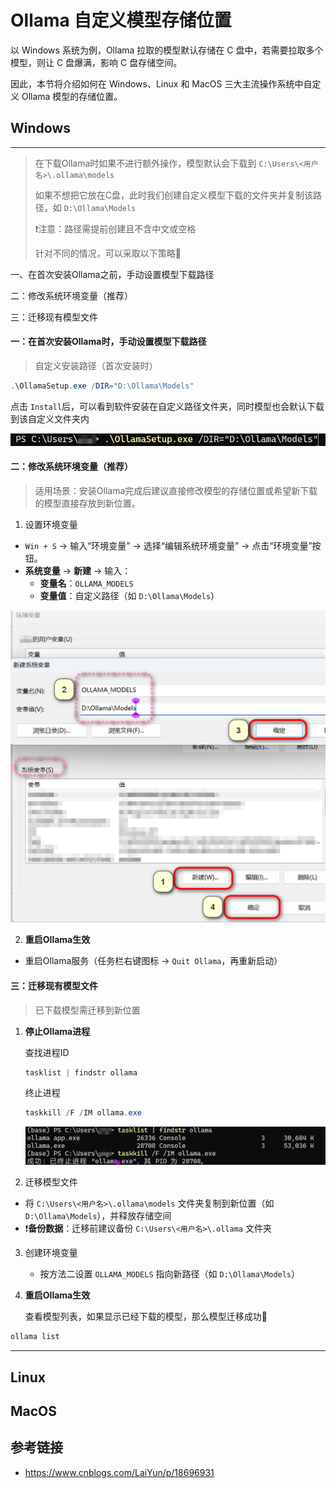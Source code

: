 # Ollama 自定义模型存储位置

以 Windows 系统为例，Ollama 拉取的模型默认存储在 C 盘中，若需要拉取多个模型，则让 C 盘爆满，影响 C 盘存储空间。

因此，本节将介绍如何在 Windows、Linux 和 MacOS 三大主流操作系统中自定义 Ollama 模型的存储位置。

## Windows

---

> 在下载Ollama时如果不进行额外操作，模型默认会下载到 `C:\Users\<用户名>\.ollama\models`
>
> 如果不想把它放在C盘，此时我们创建自定义模型下载的文件夹并复制该路径，如 `D:\Ollama\Models`
>
> ❗注意：路径需提前创建且不含中文或空格
>
> 针对不同的情况，可以采取以下策略👀

一、在首次安装Ollama之前，手动设置模型下载路径

二：修改系统环境变量（推荐）

三：迁移现有模型文件

#### **一：在首次安装Ollama时，手动设置模型下载路径**

> 自定义安装路径（首次安装时）

```powershell
.\OllamaSetup.exe /DIR="D:\Ollama\Models"
```

点击 `Install`后，可以看到软件安装在自定义路径文件夹，同时模型也会默认下载到该自定义文件夹内

![安装设置](../images/C3-2-1.png)

#### **二：修改系统环境变量（推荐）**

> 适用场景：安装Ollama完成后建议直接修改模型的存储位置或希望新下载的模型直接存放到新位置。

1. 设置环境变量

- `Win + S` → 输入“环境变量” → 选择“编辑系统环境变量” → 点击“环境变量”按钮。
- **系统变量** → **新建** → 输入：
  - **变量名**：`OLLAMA_MODELS`
  - **变量值**：自定义路径（如 `D:\Ollama\Models`）

![img](../images/C3-2-2.png)

2. **重启Ollama生效**

- 重启Ollama服务（任务栏右键图标 → `Quit Ollama`，再重新启动）

#### **三：迁移现有模型文件**

> 已下载模型需迁移到新位置

1. **停止Ollama进程**

   查找进程ID

   ```powershell
   tasklist | findstr ollama
   ```

   终止进程

   ```powershell
   taskkill /F /IM ollama.exe
   ```

   ![img](../images/C3-2-3.png)
2. 迁移模型文件

- 将 `C:\Users\<用户名>\.ollama\models` 文件夹复制到新位置（如 `D:\Ollama\Models`），并释放存储空间
- ❗**备份数据**：迁移前建议备份 `C:\Users\<用户名>\.ollama` 文件夹

3. 创建环境变量

   - 按方法二设置 `OLLAMA_MODELS` 指向新路径（如 `D:\Ollama\Models`）
4. **重启Ollama生效**

   查看模型列表，如果显示已经下载的模型，那么模型迁移成功🎉

```powershell
ollama list
```

---

## Linux

## MacOS

## 参考链接

- https://www.cnblogs.com/LaiYun/p/18696931
